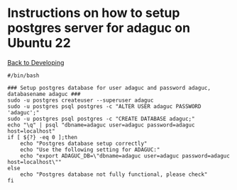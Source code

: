 # Instructions on how to setup postgres server for adaguc on Ubuntu 22

[Back to Developing](../../Developing.md)

```
#/bin/bash

### Setup postgres database for user adaguc and password adaguc, databasename adaguc ###
sudo -u postgres createuser --superuser adaguc
sudo -u postgres psql postgres -c "ALTER USER adaguc PASSWORD 'adaguc';"
sudo -u postgres psql postgres -c "CREATE DATABASE adaguc;"
echo "\q" | psql "dbname=adaguc user=adaguc password=adaguc host=localhost"
if [ ${?} -eq 0 ];then
    echo "Postgres database setup correctly"
    echo "Use the following setting for ADAGUC:"
    echo "export ADAGUC_DB=\"dbname=adaguc user=adaguc password=adaguc host=localhost\""
else
    echo "Postgres database not fully functional, please check"
fi
```
